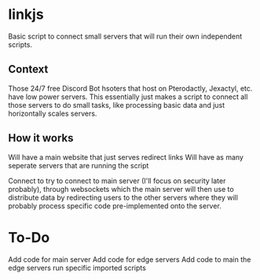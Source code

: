 # linkjs
Basic script to connect small servers that will run their own independent scripts.

## Context
Those 24/7 free Discord Bot hsoters that host on Pterodactly, Jexactyl, etc. have low power servers. This essentially just makes a script to connect all those servers to do small tasks, like processing basic data and just horizontally scales servers.

## How it works
Will have a main website that just serves redirect links
Will have as many seperate servers that are running the script

Connect to try to connect to main server (I'll focus on security later probably), through websockets which the main server will then use to distribute data by redirecting users to the other servers where they will probably process specific code pre-implemented onto the server.

# To-Do
Add code for main server
Add code for edge servers
Add code to main the edge servers run specific imported scripts
